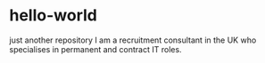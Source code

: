 # hello-world
just another repository
I am a recruitment consultant in the UK who specialises in permanent and contract IT roles.
